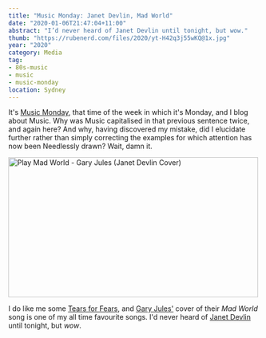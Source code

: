 ```yaml
---
title: "Music Monday: Janet Devlin, Mad World"
date: "2020-01-06T21:47:04+11:00"
abstract: "I’d never heard of Janet Devlin until tonight, but wow."
thumb: "https://rubenerd.com/files/2020/yt-H42q3j55wKQ@1x.jpg"
year: "2020"
category: Media
tag:
- 80s-music
- music
- music-monday
location: Sydney
---
```

It's [Music Monday](https://rubenerd.com/tag/music-monday/), that time of the week in which it's Monday, and I blog about Music. Why was Music capitalised in that previous sentence twice, and again here? And why, having discovered my mistake, did I elucidate further rather than simply correcting the examples for which attention has now been Needlessly drawn? Wait, damn it.

<p><a target="_BLANK" href="https://www.youtube.com/watch?v=H42q3j55wKQ" title="Play Mad World - Gary Jules (Janet Devlin Cover)"><img src="https://rubenerd.com/files/2020/yt-H42q3j55wKQ@1x.jpg" srcset="https://rubenerd.com/files/2020/yt-H42q3j55wKQ@1x.jpg 1x, https://rubenerd.com/files/2020/yt-H42q3j55wKQ@2x.jpg 2x" alt="Play Mad World - Gary Jules (Janet Devlin Cover)" style="width:500px;height:281px;" /></a></p>

I do like me some [Tears for Fears](https://www.youtube.com/watch?v=u1ZvPSpLxCg), and [Gary Jules'](https://www.youtube.com/watch?v=4N3N1MlvVc4) cover of their *Mad World* song is one of my all time favourite songs. I'd never heard of [Janet Devlin](https://www.youtube.com/watch?v=H42q3j55wKQ) until tonight, but *wow*.

